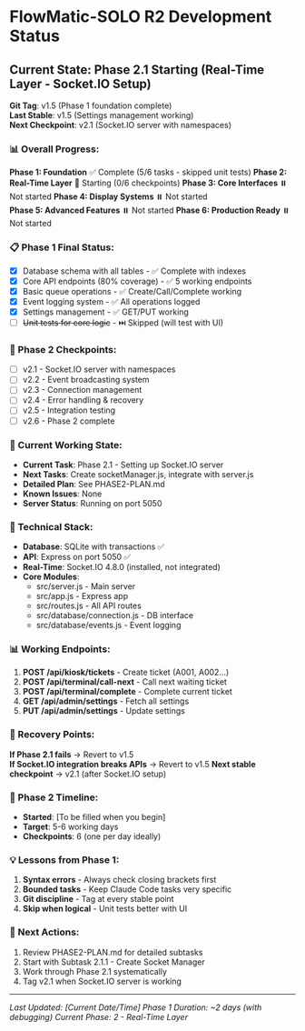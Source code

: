 # FlowMatic-SOLO R2 Development Status

## Current State: Phase 2.1 Starting (Real-Time Layer - Socket.IO Setup)
**Git Tag**: v1.5 (Phase 1 foundation complete)  
**Last Stable**: v1.5 (Settings management working)  
**Next Checkpoint**: v2.1 (Socket.IO server with namespaces)

### 📊 Overall Progress:
**Phase 1: Foundation** ✅ Complete (5/6 tasks - skipped unit tests)
**Phase 2: Real-Time Layer** 🔄 Starting (0/6 checkpoints)
**Phase 3: Core Interfaces** ⏸️ Not started
**Phase 4: Display Systems** ⏸️ Not started  
**Phase 5: Advanced Features** ⏸️ Not started
**Phase 6: Production Ready** ⏸️ Not started

### 📋 Phase 1 Final Status:
- [x] Database schema with all tables - ✅ Complete with indexes
- [x] Core API endpoints (80% coverage) - ✅ 5 working endpoints
- [x] Basic queue operations - ✅ Create/Call/Complete working
- [x] Event logging system - ✅ All operations logged
- [x] Settings management - ✅ GET/PUT working
- [ ] ~~Unit tests for core logic~~ - ⏭️ Skipped (will test with UI)

### 🚀 Phase 2 Checkpoints:
- [ ] v2.1 - Socket.IO server with namespaces
- [ ] v2.2 - Event broadcasting system  
- [ ] v2.3 - Connection management
- [ ] v2.4 - Error handling & recovery
- [ ] v2.5 - Integration testing
- [ ] v2.6 - Phase 2 complete

### 🎯 Current Working State:
- **Current Task**: Phase 2.1 - Setting up Socket.IO server
- **Next Tasks**: Create socketManager.js, integrate with server.js
- **Detailed Plan**: See PHASE2-PLAN.md
- **Known Issues**: None
- **Server Status**: Running on port 5050

### 🔧 Technical Stack:
- **Database**: SQLite with transactions ✅
- **API**: Express on port 5050 ✅
- **Real-Time**: Socket.IO 4.8.0 (installed, not integrated)
- **Core Modules**:
  - src/server.js - Main server
  - src/app.js - Express app  
  - src/routes.js - All API routes
  - src/database/connection.js - DB interface
  - src/database/events.js - Event logging

### 📊 Working Endpoints:
1. **POST /api/kiosk/tickets** - Create ticket (A001, A002...)
2. **POST /api/terminal/call-next** - Call next waiting ticket
3. **POST /api/terminal/complete** - Complete current ticket
4. **GET /api/admin/settings** - Fetch all settings
5. **PUT /api/admin/settings** - Update settings

### 🚨 Recovery Points:
**If Phase 2.1 fails** → Revert to v1.5  
**If Socket.IO integration breaks APIs** → Revert to v1.5
**Next stable checkpoint** → v2.1 (after Socket.IO setup)

### 📅 Phase 2 Timeline:
- **Started**: [To be filled when you begin]
- **Target**: 5-6 working days
- **Checkpoints**: 6 (one per day ideally)

### 💡 Lessons from Phase 1:
1. **Syntax errors** - Always check closing brackets first
2. **Bounded tasks** - Keep Claude Code tasks very specific
3. **Git discipline** - Tag at every stable point
4. **Skip when logical** - Unit tests better with UI

### 📝 Next Actions:
1. Review PHASE2-PLAN.md for detailed subtasks
2. Start with Subtask 2.1.1 - Create Socket Manager
3. Work through Phase 2.1 systematically
4. Tag v2.1 when Socket.IO server is working

---
*Last Updated: [Current Date/Time]*
*Phase 1 Duration: ~2 days (with debugging)*
*Current Phase: 2 - Real-Time Layer*